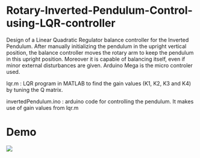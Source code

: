 
# Rotary-Inverted-Pendulum-Control-using-LQR-controller


Design of a Linear Quadratic Regulator balance controller for the Inverted Pendulum. After manually initializing the pendulum in the upright vertical position, the balance controller moves the rotary arm to keep the pendulum in this upright position. Moreover it is capable of balancing itself, even if minor external disturbances are given.
Arduino Mega is the micro controler used.

lqr.m : LQR program in MATLAB to find the gain values (K1, 
K2, K3 and K4) by tuning the Q matrix.

invertedPendulum.ino : arduino code for controlling the pendulum. It makes use of gain values from lqr.m


# Demo

![](https://github.com/prasadparameswaran/Rotary-Inverted-Pendulum-Control-using-LQR-controller/blob/main/demo.gif)



